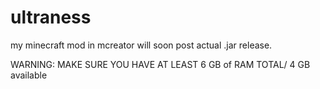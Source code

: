# ultraness
my minecraft mod in mcreator
will soon post actual .jar release.

WARNING: MAKE SURE YOU HAVE AT LEAST 6 GB of RAM TOTAL/ 4 GB available
